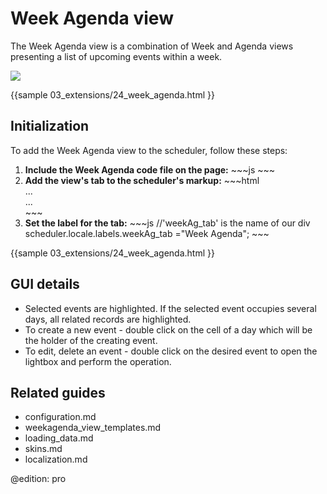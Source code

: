 Week Agenda view 
==============
The Week Agenda view is a combination of Week and Agenda views presenting a list of upcoming events within a week.

<img src="weekagenda_view.png"/>

{{sample
	03_extensions/24_week_agenda.html
 }}

Initialization
-------------------------------
To add the Week Agenda view  to the scheduler,  follow these steps:

<ol>
	<li><b>Include the Week Agenda code file on the page:</b>
~~~js
<script src="../codebase/ext/dhtmlxscheduler_week_agenda.js" ></script>
~~~
    </li>
    <li> <b>Add the view's tab to the scheduler's markup:</b>
~~~html
<div id="scheduler_here" class="dhx_cal_container" ...>
	<div class="dhx_cal_navline">
	   ...
	   <div class="dhx_cal_tab" name="weekAg_tab" style="right:280px;"></div>
    </div>
	...	
</div>
~~~
	</li>
    <li><b>Set the label for the tab:</b>
~~~js
//'weekAg_tab' is the name of our div
scheduler.locale.labels.weekAg_tab ="Week Agenda"; 
~~~
	</li>
</ol>

{{sample
	03_extensions/24_week_agenda.html
}}




GUI details 
-------------------------------------------

- Selected events are highlighted. If the selected event occupies several days, all related records are highlighted. 
- To create a new event - double click on the cell of a day which will be the holder of the creating event.
- To edit, delete an event - double click on the desired event to open the lightbox and perform the operation.




Related guides
----------------------------------------

- configuration.md
- weekagenda_view_templates.md
- loading_data.md
- skins.md
- localization.md


@edition: pro

